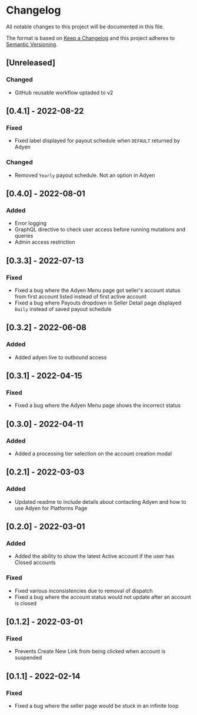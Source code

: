 # Changelog

All notable changes to this project will be documented in this file.

The format is based on [Keep a Changelog](http://keepachangelog.com/en/1.0.0/)
and this project adheres to [Semantic Versioning](http://semver.org/spec/v2.0.0.html).

## [Unreleased]

### Changed

- GitHub reusable workflow uptaded to v2

## [0.4.1] - 2022-08-22

### Fixed

- Fixed label displayed for payout schedule when `DEFAULT` returned by Adyen

### Changed

- Removed `Yearly` payout schedule. Not an option in Adyen

## [0.4.0] - 2022-08-01

### Added

- Error logging
- GraphQL directive to check user access before running mutations and queries
- Admin access restriction

## [0.3.3] - 2022-07-13

### Fixed

- Fixed a bug where the Adyen Menu page got seller's account status from first account listed instead of first active account
- Fixed a bug where Payouts dropdown in Seller Detail page displayed `Daily` instead of saved payout schedule

## [0.3.2] - 2022-06-08

### Added

- Added adyen live to outbound access

## [0.3.1] - 2022-04-15

### Fixed

- Fixed a bug where the Adyen Menu page shows the incorrect status

## [0.3.0] - 2022-04-11

### Added

- Added a processing tier selection on the account creation modal

## [0.2.1] - 2022-03-03

### Added

- Updated readme to include details about contacting Adyen and how to use Adyen for Platforms Page

## [0.2.0] - 2022-03-01

### Added

- Added the ability to show the latest Active account if the user has Closed accounts

### Fixed

- Fixed various inconsistencies due to removal of dispatch
- Fixed a bug where the account status would not update after an account is closed

## [0.1.2] - 2022-03-01

### Fixed

- Prevents Create New Link from being clicked when account is suspended

## [0.1.1] - 2022-02-14

### Fixed

- Fixed a bug where the seller page would be stuck in an infinite loop
